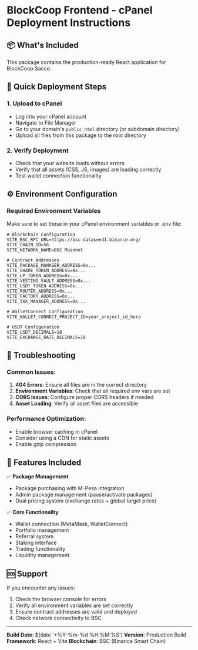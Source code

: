 # BlockCoop Frontend - cPanel Deployment Instructions

## 📦 What's Included
This package contains the production-ready React application for BlockCoop Sacco.

## 🚀 Quick Deployment Steps

### 1. Upload to cPanel
- Log into your cPanel account
- Navigate to File Manager
- Go to your domain's `public_html` directory (or subdomain directory)
- Upload all files from this package to the root directory

### 2. Verify Deployment
- Check that your website loads without errors
- Verify that all assets (CSS, JS, images) are loading correctly
- Test wallet connection functionality

## ⚙️ Environment Configuration

### Required Environment Variables
Make sure to set these in your cPanel environment variables or .env file:

```env
# Blockchain Configuration
VITE_BSC_RPC_URL=https://bsc-dataseed1.binance.org/
VITE_CHAIN_ID=56
VITE_NETWORK_NAME=BSC Mainnet

# Contract Addresses
VITE_PACKAGE_MANAGER_ADDRESS=0x...
VITE_SHARE_TOKEN_ADDRESS=0x...
VITE_LP_TOKEN_ADDRESS=0x...
VITE_VESTING_VAULT_ADDRESS=0x...
VITE_USDT_TOKEN_ADDRESS=0x...
VITE_ROUTER_ADDRESS=0x...
VITE_FACTORY_ADDRESS=0x...
VITE_TAX_MANAGER_ADDRESS=0x...

# WalletConnect Configuration
VITE_WALLET_CONNECT_PROJECT_ID=your_project_id_here

# USDT Configuration
VITE_USDT_DECIMALS=18
VITE_EXCHANGE_RATE_DECIMALS=18
```

## 🔧 Troubleshooting

### Common Issues:
1. **404 Errors**: Ensure all files are in the correct directory
2. **Environment Variables**: Check that all required env vars are set
3. **CORS Issues**: Configure proper CORS headers if needed
4. **Asset Loading**: Verify all asset files are accessible

### Performance Optimization:
- Enable browser caching in cPanel
- Consider using a CDN for static assets
- Enable gzip compression

## 📱 Features Included

✅ **Package Management**
- Package purchasing with M-Pesa integration
- Admin package management (pause/activate packages)
- Dual pricing system (exchange rates + global target price)

✅ **Core Functionality**
- Wallet connection (MetaMask, WalletConnect)
- Portfolio management
- Referral system
- Staking interface
- Trading functionality
- Liquidity management

## 🆘 Support

If you encounter any issues:
1. Check the browser console for errors
2. Verify all environment variables are set correctly
3. Ensure contract addresses are valid and deployed
4. Check network connectivity to BSC

---

**Build Date**: $(date '+%Y-%m-%d %H:%M:%S')
**Version**: Production Build
**Framework**: React + Vite
**Blockchain**: BSC (Binance Smart Chain)
